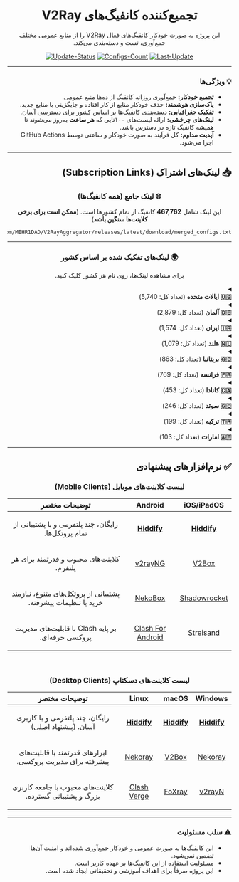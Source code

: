 
<div dir="rtl" align="center">

# تجمیع‌کننده کانفیگ‌های V2Ray

<p>این پروژه به صورت خودکار کانفیگ‌های فعال V2Ray را از منابع عمومی مختلف جمع‌آوری، تست و دسته‌بندی می‌کند.</p>

</div>

<div align="center">

[![Update-Status](https://img.shields.io/github/actions/workflow/status/MEHR1DAD/V2RayAggregator/update_all_proxies.yml?style=for-the-badge&logo=githubactions&logoColor=white&label=Update%20Status)](https://github.com/MEHR1DAD/V2RayAggregator/actions/workflows/update_all_proxies.yml)
[![Configs-Count](https://img.shields.io/badge/Configs-467,762-blueviolet?style=for-the-badge&logo=server&logoColor=white)](https://github.com/MEHR1DAD/V2RayAggregator/releases/latest/download/merged_configs.txt)
[![Last-Update](https://img.shields.io/badge/Last%20Update-Sunday%2022%20Tir%201404-informational?style=for-the-badge&logo=clock&logoColor=white)](https://github.com/MEHR1DAD/V2RayAggregator/commits/master)

</div>

<div dir="rtl">

---

### 💡 ویژگی‌ها

- <b>تجمیع خودکار:</b> جمع‌آوری روزانه کانفیگ از ده‌ها منبع عمومی.
- <b>پاک‌سازی هوشمند:</b> حذف خودکار منابع از کار افتاده و جایگزینی با منابع جدید.
- <b>تفکیک جغرافیایی:</b> دسته‌بندی کانفیگ‌ها بر اساس کشور برای دسترسی آسان.
- <b>لینک‌های چرخشی:</b> ارائه لیست‌های ۱۰۰تایی که <b>هر ساعت</b> به‌روز می‌شوند تا همیشه کانفیگ تازه در دسترس باشد.
- <b>آپدیت مداوم:</b> کل فرآیند به صورت خودکار و ساعتی توسط GitHub Actions اجرا می‌شود.

---

## 📥 لینک‌های اشتراک (Subscription Links)

<div align="center">

### 🌐 لینک جامع (همه کانفیگ‌ها)
<p dir="rtl">این لینک شامل <b>467,762</b> کانفیگ از تمام کشورها است. (<b>ممکن است برای برخی کلاینت‌ها سنگین باشد</b>)</p>

```
https://github.com/MEHR1DAD/V2RayAggregator/releases/latest/download/merged_configs.txt
```

---

### 🌍 لینک‌های تفکیک شده بر اساس کشور
<p dir="rtl">
برای مشاهده لینک‌ها، روی نام هر کشور کلیک کنید.
</p>
</div>


<details>
<summary>
  <div dir="rtl" align="right">
    <b>🇺🇸 ایالات متحده</b> (تعداد کل: 5,740)
  </div>
</summary>

<div dir="rtl">
<br>

<p>
- <b>لینک کامل:</b> شامل تمام کانفیگ‌های موجود برای این کشور.<br>
- <b>لینک ۱۰۰تایی:</b> یک لیست چرخشی شامل ۱۰۰ کانفیگ رندوم که هر ساعت به‌روز می‌شود. (<b>پیشنهاد شده</b>)
</p>

<p><b>لینک کامل:</b></p>
<div align="center">

```
https://raw.githubusercontent.com/MEHR1DAD/V2RayAggregator/master/subscription/US_sub.txt
```
</div>

<p><b>لینک ۱۰۰تایی:</b></p>
<div align="center">

```
https://raw.githubusercontent.com/MEHR1DAD/V2RayAggregator/master/subscription/US_sub_100.txt
```
</div>

</div>
</details>

<details>
<summary>
  <div dir="rtl" align="right">
    <b>🇩🇪 آلمان</b> (تعداد کل: 2,879)
  </div>
</summary>

<div dir="rtl">
<br>

<p>
- <b>لینک کامل:</b> شامل تمام کانفیگ‌های موجود برای این کشور.<br>
- <b>لینک ۱۰۰تایی:</b> یک لیست چرخشی شامل ۱۰۰ کانفیگ رندوم که هر ساعت به‌روز می‌شود. (<b>پیشنهاد شده</b>)
</p>

<p><b>لینک کامل:</b></p>
<div align="center">

```
https://raw.githubusercontent.com/MEHR1DAD/V2RayAggregator/master/subscription/DE_sub.txt
```
</div>

<p><b>لینک ۱۰۰تایی:</b></p>
<div align="center">

```
https://raw.githubusercontent.com/MEHR1DAD/V2RayAggregator/master/subscription/DE_sub_100.txt
```
</div>

</div>
</details>

<details>
<summary>
  <div dir="rtl" align="right">
    <b>🇮🇷 ایران</b> (تعداد کل: 1,574)
  </div>
</summary>

<div dir="rtl">
<br>

<p>
- <b>لینک کامل:</b> شامل تمام کانفیگ‌های موجود برای این کشور.<br>
- <b>لینک ۱۰۰تایی:</b> یک لیست چرخشی شامل ۱۰۰ کانفیگ رندوم که هر ساعت به‌روز می‌شود. (<b>پیشنهاد شده</b>)
</p>

<p><b>لینک کامل:</b></p>
<div align="center">

```
https://raw.githubusercontent.com/MEHR1DAD/V2RayAggregator/master/subscription/IR_sub.txt
```
</div>

<p><b>لینک ۱۰۰تایی:</b></p>
<div align="center">

```
https://raw.githubusercontent.com/MEHR1DAD/V2RayAggregator/master/subscription/IR_sub_100.txt
```
</div>

</div>
</details>

<details>
<summary>
  <div dir="rtl" align="right">
    <b>🇳🇱 هلند</b> (تعداد کل: 1,079)
  </div>
</summary>

<div dir="rtl">
<br>

<p>
- <b>لینک کامل:</b> شامل تمام کانفیگ‌های موجود برای این کشور.<br>
- <b>لینک ۱۰۰تایی:</b> یک لیست چرخشی شامل ۱۰۰ کانفیگ رندوم که هر ساعت به‌روز می‌شود. (<b>پیشنهاد شده</b>)
</p>

<p><b>لینک کامل:</b></p>
<div align="center">

```
https://raw.githubusercontent.com/MEHR1DAD/V2RayAggregator/master/subscription/NL_sub.txt
```
</div>

<p><b>لینک ۱۰۰تایی:</b></p>
<div align="center">

```
https://raw.githubusercontent.com/MEHR1DAD/V2RayAggregator/master/subscription/NL_sub_100.txt
```
</div>

</div>
</details>

<details>
<summary>
  <div dir="rtl" align="right">
    <b>🇬🇧 بریتانیا</b> (تعداد کل: 863)
  </div>
</summary>

<div dir="rtl">
<br>

<p>
- <b>لینک کامل:</b> شامل تمام کانفیگ‌های موجود برای این کشور.<br>
- <b>لینک ۱۰۰تایی:</b> یک لیست چرخشی شامل ۱۰۰ کانفیگ رندوم که هر ساعت به‌روز می‌شود. (<b>پیشنهاد شده</b>)
</p>

<p><b>لینک کامل:</b></p>
<div align="center">

```
https://raw.githubusercontent.com/MEHR1DAD/V2RayAggregator/master/subscription/GB_sub.txt
```
</div>

<p><b>لینک ۱۰۰تایی:</b></p>
<div align="center">

```
https://raw.githubusercontent.com/MEHR1DAD/V2RayAggregator/master/subscription/GB_sub_100.txt
```
</div>

</div>
</details>

<details>
<summary>
  <div dir="rtl" align="right">
    <b>🇫🇷 فرانسه</b> (تعداد کل: 769)
  </div>
</summary>

<div dir="rtl">
<br>

<p>
- <b>لینک کامل:</b> شامل تمام کانفیگ‌های موجود برای این کشور.<br>
- <b>لینک ۱۰۰تایی:</b> یک لیست چرخشی شامل ۱۰۰ کانفیگ رندوم که هر ساعت به‌روز می‌شود. (<b>پیشنهاد شده</b>)
</p>

<p><b>لینک کامل:</b></p>
<div align="center">

```
https://raw.githubusercontent.com/MEHR1DAD/V2RayAggregator/master/subscription/FR_sub.txt
```
</div>

<p><b>لینک ۱۰۰تایی:</b></p>
<div align="center">

```
https://raw.githubusercontent.com/MEHR1DAD/V2RayAggregator/master/subscription/FR_sub_100.txt
```
</div>

</div>
</details>

<details>
<summary>
  <div dir="rtl" align="right">
    <b>🇨🇦 کانادا</b> (تعداد کل: 453)
  </div>
</summary>

<div dir="rtl">
<br>

<p>
- <b>لینک کامل:</b> شامل تمام کانفیگ‌های موجود برای این کشور.<br>
- <b>لینک ۱۰۰تایی:</b> یک لیست چرخشی شامل ۱۰۰ کانفیگ رندوم که هر ساعت به‌روز می‌شود. (<b>پیشنهاد شده</b>)
</p>

<p><b>لینک کامل:</b></p>
<div align="center">

```
https://raw.githubusercontent.com/MEHR1DAD/V2RayAggregator/master/subscription/CA_sub.txt
```
</div>

<p><b>لینک ۱۰۰تایی:</b></p>
<div align="center">

```
https://raw.githubusercontent.com/MEHR1DAD/V2RayAggregator/master/subscription/CA_sub_100.txt
```
</div>

</div>
</details>

<details>
<summary>
  <div dir="rtl" align="right">
    <b>🇸🇪 سوئد</b> (تعداد کل: 246)
  </div>
</summary>

<div dir="rtl">
<br>

<p>
- <b>لینک کامل:</b> شامل تمام کانفیگ‌های موجود برای این کشور.<br>
- <b>لینک ۱۰۰تایی:</b> یک لیست چرخشی شامل ۱۰۰ کانفیگ رندوم که هر ساعت به‌روز می‌شود. (<b>پیشنهاد شده</b>)
</p>

<p><b>لینک کامل:</b></p>
<div align="center">

```
https://raw.githubusercontent.com/MEHR1DAD/V2RayAggregator/master/subscription/SE_sub.txt
```
</div>

<p><b>لینک ۱۰۰تایی:</b></p>
<div align="center">

```
https://raw.githubusercontent.com/MEHR1DAD/V2RayAggregator/master/subscription/SE_sub_100.txt
```
</div>

</div>
</details>

<details>
<summary>
  <div dir="rtl" align="right">
    <b>🇹🇷 ترکیه</b> (تعداد کل: 199)
  </div>
</summary>

<div dir="rtl">
<br>

<p>
- <b>لینک کامل:</b> شامل تمام کانفیگ‌های موجود برای این کشور.<br>
- <b>لینک ۱۰۰تایی:</b> یک لیست چرخشی شامل ۱۰۰ کانفیگ رندوم که هر ساعت به‌روز می‌شود. (<b>پیشنهاد شده</b>)
</p>

<p><b>لینک کامل:</b></p>
<div align="center">

```
https://raw.githubusercontent.com/MEHR1DAD/V2RayAggregator/master/subscription/TR_sub.txt
```
</div>

<p><b>لینک ۱۰۰تایی:</b></p>
<div align="center">

```
https://raw.githubusercontent.com/MEHR1DAD/V2RayAggregator/master/subscription/TR_sub_100.txt
```
</div>

</div>
</details>

<details>
<summary>
  <div dir="rtl" align="right">
    <b>🇦🇪 امارات</b> (تعداد کل: 103)
  </div>
</summary>

<div dir="rtl">
<br>

<p>
- <b>لینک کامل:</b> شامل تمام کانفیگ‌های موجود برای این کشور.<br>
- <b>لینک ۱۰۰تایی:</b> یک لیست چرخشی شامل ۱۰۰ کانفیگ رندوم که هر ساعت به‌روز می‌شود. (<b>پیشنهاد شده</b>)
</p>

<p><b>لینک کامل:</b></p>
<div align="center">

```
https://raw.githubusercontent.com/MEHR1DAD/V2RayAggregator/master/subscription/AE_sub.txt
```
</div>

<p><b>لینک ۱۰۰تایی:</b></p>
<div align="center">

```
https://raw.githubusercontent.com/MEHR1DAD/V2RayAggregator/master/subscription/AE_sub_100.txt
```
</div>

</div>
</details>

<div dir="rtl">

---

## ✅ نرم‌افزارهای پیشنهادی

<div align="center">

### لیست کلاینت‌های موبایل (Mobile Clients)

| iOS/iPadOS | Android | توضیحات مختصر |
| :---: | :---: | :---: |
| <b>[Hiddify](https://apps.apple.com/us/app/hiddify-next/id6476113229)</b> | <b>[Hiddify](https://play.google.com/store/apps/details?id=app.hiddify.com)</b> | <p dir="rtl">رایگان، چند پلتفرمی و با پشتیبانی از تمام پروتکل‌ها.</p> |
| [V2Box](https://apps.apple.com/us/app/v2box-v2ray-client/id6446814690) | [v2rayNG](https://github.com/2dust/v2rayNG/releases) | <p dir="rtl">کلاینت‌های محبوب و قدرتمند برای هر پلتفرم.</p> |
| [Shadowrocket](https://apps.apple.com/us/app/shadowrocket/id932747118) | [NekoBox](https://github.com/MatsuriDayo/NekoBoxForAndroid/releases) | <p dir="rtl">پشتیبانی از پروتکل‌های متنوع، نیازمند خرید یا تنظیمات پیشرفته.</p> |
| [Streisand](https://apps.apple.com/us/app/streisand/id6450534064) | [Clash For Android](https://github.com/Kr328/ClashForAndroid/releases) | <p dir="rtl">بر پایه Clash با قابلیت‌های مدیریت پروکسی حرفه‌ای.</p> |

<br>

### لیست کلاینت‌های دسکتاپ (Desktop Clients)

| Windows | macOS | Linux | توضیحات مختصر |
| :---: | :---: | :---: | :---: |
| <b>[Hiddify](https://github.com/hiddify/hiddify-next/releases)</b> | <b>[Hiddify](https://github.com/hiddify/hiddify-next/releases)</b> | <b>[Hiddify](https://github.com/hiddify/hiddify-next/releases)</b> | <p dir="rtl">رایگان، چند پلتفرمی و با کاربری آسان. (پیشنهاد اصلی)</p> |
| [Nekoray](https://github.com/MatsuriDayo/nekoray/releases) | [V2Box](https://apps.apple.com/us/app/v2box-v2ray-client/id6446814690) | [Nekoray](https://github.com/MatsuriDayo/nekoray/releases) | <p dir="rtl">ابزارهای قدرتمند با قابلیت‌های پیشرفته برای مدیریت پروکسی.</p> |
| [v2rayN](https://github.com/2dust/v2rayN/releases) | [FoXray](https://github.com/Fndroid/Foxray/releases) | [Clash Verge](https://github.com/zzzgydi/clash-verge/releases) | <p dir="rtl">کلاینت‌های محبوب با جامعه کاربری بزرگ و پشتیبانی گسترده.</p> |

</div>

---

### ⚠️ سلب مسئولیت

- این کانفیگ‌ها به صورت عمومی و خودکار جمع‌آوری شده‌اند و امنیت آن‌ها تضمین نمی‌شود.
- مسئولیت استفاده از این کانفیگ‌ها بر عهده کاربر است.
- این پروژه صرفاً برای اهداف آموزشی و تحقیقاتی ایجاد شده است.

</div>
